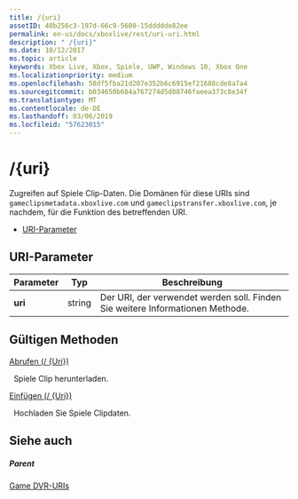 ```yaml
---
title: /{uri}
assetID: 40b256c3-197d-66c9-5680-15ddddde82ee
permalink: en-us/docs/xboxlive/rest/uri-uri.html
description: " /{uri}"
ms.date: 10/12/2017
ms.topic: article
keywords: Xbox Live, Xbox, Spiele, UWP, Windows 10, Xbox One
ms.localizationpriority: medium
ms.openlocfilehash: 58df5fba21d207e352b6c6915ef21688cde8a7a4
ms.sourcegitcommit: b034650b684a767274d5d88746faeea373c8e34f
ms.translationtype: MT
ms.contentlocale: de-DE
ms.lasthandoff: 03/06/2019
ms.locfileid: "57623015"
---
```

# <a name="uri"></a>/{uri}
Zugreifen auf Spiele Clip-Daten. Die Domänen für diese URIs sind `gameclipsmetadata.xboxlive.com` und `gameclipstransfer.xboxlive.com`, je nachdem, für die Funktion des betreffenden URI.
 
  * [URI-Parameter](#ID4EX)
 
<a id="ID4EX"></a>

 
## <a name="uri-parameters"></a>URI-Parameter
 
| Parameter| Typ| Beschreibung| 
| --- | --- | --- | 
| <b>uri</b>| string| Der URI, der verwendet werden soll. Finden Sie weitere Informationen Methode.| 
  
<a id="ID4ETB"></a>

 
## <a name="valid-methods"></a>Gültigen Methoden

[Abrufen (/ {Uri})](uri-uriget.md)

&nbsp;&nbsp;Spiele Clip herunterladen.

[Einfügen (/ {Uri})](uri-uriput.md)

&nbsp;&nbsp;Hochladen Sie Spiele Clipdaten.
 
<a id="ID4EAC"></a>

 
## <a name="see-also"></a>Siehe auch
 
<a id="ID4ECC"></a>

 
##### <a name="parent"></a>Parent 

[Game DVR-URIs](atoc-reference-dvr.md)

   